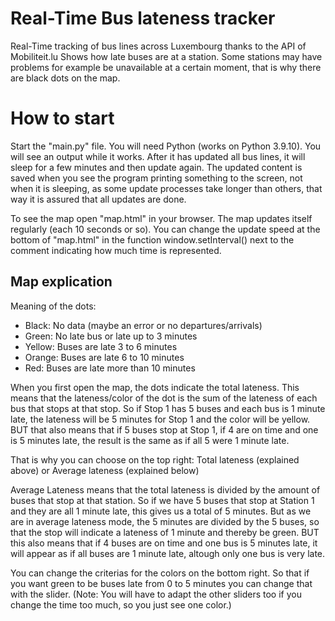 # Real-Time Bus lateness tracker
Real-Time tracking of bus lines across Luxembourg thanks to the API of Mobiliteit.lu
Shows how late buses are at a station.
Some stations may have problems for example be unavailable at a certain moment, that is why there are black dots on the map.

# How to start
Start the "main.py" file. You will need Python (works on Python 3.9.10).
You will see an output while it works.
After it has updated all bus lines, it will sleep for a few minutes and then update again.
The updated content is saved when you see the program printing something to the screen, not when it is sleeping, as some update processes take longer than others, that way it is assured that all updates are done.

To see the map open "map.html" in your browser.
The map updates itself regularly (each 10 seconds or so). You can change the update speed at the bottom of "map.html" in the function window.setInterval() next to the comment indicating how much time is represented.


## Map explication
Meaning of the dots:
  - Black: No data (maybe an error or no departures/arrivals)
  - Green: No late bus or late up to 3 minutes
  - Yellow: Buses are late 3 to 6 minutes
  - Orange: Buses are late 6 to 10 minutes
  - Red: Buses are late more than 10 minutes

When you first open the map, the dots indicate the total lateness.
This means that the lateness/color of the dot is the sum of the lateness of each bus that stops at that stop.
So if Stop 1 has 5 buses and each bus is 1 minute late, the lateness will be 5 minutes for Stop 1 and the color will be yellow.
BUT that also means that if 5 buses stop at Stop 1, if 4 are on time and one is 5 minutes late, the result is the same as if all 5 were 1 minute late.

That is why you can choose on the top right: Total lateness (explained above) or Average lateness (explained below)

Average Lateness means that the total lateness is divided by the amount of buses that stop at that station.
So if we have 5 buses that stop at Station 1 and they are all 1 minute late, this gives us a total of 5 minutes.
But as we are in average lateness mode, the 5 minutes are divided by the 5 buses, so that the stop will indicate a lateness of 1 minute and thereby be green.
BUT this also means that if 4 buses are on time and one bus is 5 minutes late, it will appear as if all buses are 1 minute late, altough only one bus is very late.

You can change the criterias for the colors on the bottom right.
So that if you want green to be buses late from 0 to 5 minutes you can change that with the slider.
(Note: You will have to adapt the other sliders too if you change the time too much, so you just see one color.)
